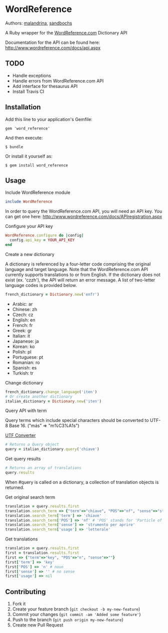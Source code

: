 # WordReference

Authors: [malandrina](https://github.com/malandrina), [sandbochs](https://github.com/sandbochs)

A Ruby wrapper for the [WordReference.com](http://www.wordreference.com) Dictionary API

Documentation for the API can be found here: http://www.wordreference.com/docs/api.aspx 

## TODO

- Handle exceptions
- Handle errors from WordReference.com API
- Add interface for thesaurus API
- Install Travis CI

## Installation

Add this line to your application's Gemfile:

    gem 'word_reference'

And then execute:

    $ bundle

Or install it yourself as:

    $ gem install word_reference

## Usage

Include WordReference module

```ruby
include WordReference
```

In order to query the WordReference.com API, you will need an API key. You can get one here: http://www.wordreference.com/docs/APIregistration.aspx

Configure your API key

```ruby
WordReference.configure do |config|
  config.api_key = YOUR_API_KEY
end
```

Create a new dictionary

A dictionary is referenced by a four-letter code comprising the original language and target language. Note that the WordReference.com API currently supports translations to or from English. If the dictionary does not exist (ex. 'czzh'), the API will return an error message. A list of two-letter language codes is provided below.

```ruby
french_dictionary = Dictionary.new('enfr')
```

- Arabic:     ar
- Chinese:    zh
- Czech:      cz
- English:    en
- French:     fr
- Greek:      gr
- Italian:    it
- Japanese:   ja
- Korean:     ko
- Polish:     pl
- Portuguese: pt
- Romanian:   ro
- Spanish:    es
- Turkish:    tr

Change dictionary

```ruby
french_dictionary.change_language('iten')
# Or create another dictionary
italian_dictionary = Dictionary.new('iten')
```

Query API with term

Query terms which include special characters should be converted to UTF-8 Base 16. ("más" => "m%C3%A1s")

[UTF Converter](http://macchiato.com/unicode/convert.html)

```ruby
# Returns a Query object
query = italian_dictionary.query('chiave')
```

Get query results

```ruby
# Returns an array of translations
query.results
```

When #query is called on a dictionary, a collection of translation objects is returned.

Get original search term

```ruby
translation = query.results.first
translation.search_term => {"term"=>"chiave", "POS"=>"nf", "sense"=>"strumento per aprire", "usage"=>"letterale"}
translation.search_term['term'] => 'chiave'
translation.search_term['POS'] => 'nf' # 'POS' stands for 'Particle of Speech'
translation.search_term['sense'] => 'strumento per aprire'
translation.search_term['usage'] => 'letterale'
```

Get translations

```ruby
translation = query.results.first
first = translation.results.first
first => {"term"=>"key", "POS"=>"n", "sense"=>""}
first['term'] => 'key'
first['POS'] => 'n' # noun
first['sense'] => '' # no sense
first['usage'] => nil
```

## Contributing

1. Fork it
2. Create your feature branch (`git checkout -b my-new-feature`)
3. Commit your changes (`git commit -am 'Added some feature'`)
4. Push to the branch (`git push origin my-new-feature`)
5. Create new Pull Request
